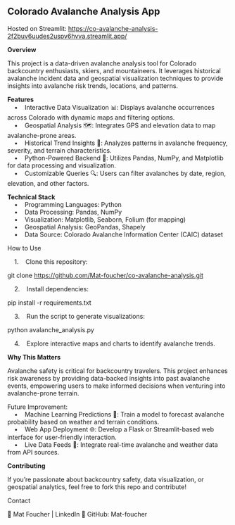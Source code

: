 ## Colorado Avalanche Analysis App

Hosted on Streamlit: https://co-avalanche-analysis-2f2buv6uudes2uspv6hvva.streamlit.app/

**Overview**

This project is a data-driven avalanche analysis tool for Colorado backcountry enthusiasts, skiers, and mountaineers. It leverages historical avalanche incident data and geospatial visualization techniques to provide insights into avalanche risk trends, locations, and patterns.  

**Features**  
    •    Interactive Data Visualization 📊: Displays avalanche occurrences across Colorado with dynamic maps and filtering options.  
    •    Geospatial Analysis 🗺️: Integrates GPS and elevation data to map avalanche-prone areas.  
    •    Historical Trend Insights 📅: Analyzes patterns in avalanche frequency, severity, and terrain characteristics.  
    •    Python-Powered Backend 🐍: Utilizes Pandas, NumPy, and Matplotlib for data processing and visualization.  
    •    Customizable Queries 🔍: Users can filter avalanches by date, region, elevation, and other factors.  

**Technical Stack**  
    •    Programming Languages: Python  
    •    Data Processing: Pandas, NumPy  
    •    Visualization: Matplotlib, Seaborn, Folium (for mapping)  
    •    Geospatial Analysis: GeoPandas, Shapely  
    •    Data Source: Colorado Avalanche Information Center (CAIC) dataset  

How to Use  

    1.    Clone this repository:

git clone https://github.com/Mat-foucher/co-avalanche-analysis.git  


    2.    Install dependencies:  

pip install -r requirements.txt  


    3.    Run the script to generate visualizations:  
  
python avalanche_analysis.py


    4.    Explore interactive maps and charts to identify avalanche trends.  

**Why This Matters**  

Avalanche safety is critical for backcountry travelers. This project enhances risk awareness by providing data-backed insights into past avalanche events, empowering users to make informed decisions when venturing into avalanche-prone terrain.

Future Improvement:  
    •    Machine Learning Predictions 🤖: Train a model to forecast avalanche probability based on weather and terrain conditions.  
    •    Web App Deployment 🌐: Develop a Flask or Streamlit-based web interface for user-friendly interaction.  
    •    Live Data Feeds 📡: Integrate real-time avalanche and weather data from API sources.  

**Contributing**  

If you’re passionate about backcountry safety, data visualization, or geospatial analytics, feel free to fork this repo and contribute!

Contact

📧 Mat Foucher | LinkedIn
🔗 GitHub: Mat-foucher

